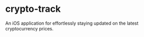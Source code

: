 # crypto-track
An iOS application for effortlessly staying updated on the latest cryptocurrency prices.
